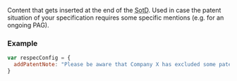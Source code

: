 Content that gets inserted at the end of the <abbr title="status of this document">SotD</abbr>. Used in case the patent situation of your specification requires some specific mentions (e.g. for an ongoing PAG).

### Example
```js
var respecConfig = {
  addPatentNote: "Please be aware that Company X has excluded some patents."
}
```

